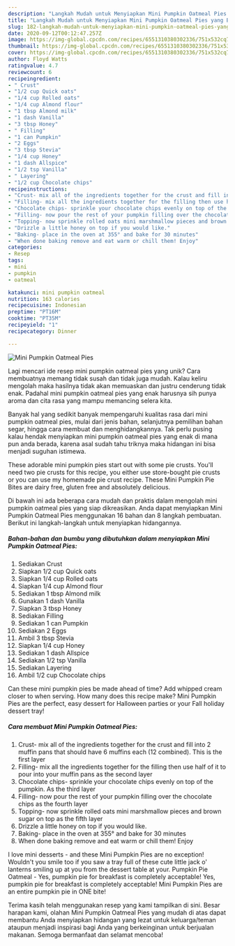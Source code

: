 ```yaml
---
description: "Langkah Mudah untuk Menyiapkan Mini Pumpkin Oatmeal Pies yang Bikin Ngiler"
title: "Langkah Mudah untuk Menyiapkan Mini Pumpkin Oatmeal Pies yang Bikin Ngiler"
slug: 182-langkah-mudah-untuk-menyiapkan-mini-pumpkin-oatmeal-pies-yang-bikin-ngiler
date: 2020-09-12T00:12:47.257Z
image: https://img-global.cpcdn.com/recipes/6551310380302336/751x532cq70/mini-pumpkin-oatmeal-pies-recipe-main-photo.jpg
thumbnail: https://img-global.cpcdn.com/recipes/6551310380302336/751x532cq70/mini-pumpkin-oatmeal-pies-recipe-main-photo.jpg
cover: https://img-global.cpcdn.com/recipes/6551310380302336/751x532cq70/mini-pumpkin-oatmeal-pies-recipe-main-photo.jpg
author: Floyd Watts
ratingvalue: 4.7
reviewcount: 6
recipeingredient:
- " Crust"
- "1/2 cup Quick oats"
- "1/4 cup Rolled oats"
- "1/4 cup Almond flour"
- "1 tbsp Almond milk"
- "1 dash Vanilla"
- "3 tbsp Honey"
- " Filling"
- "1 can Pumpkin"
- "2 Eggs"
- "3 tbsp Stevia"
- "1/4 cup Honey"
- "1 dash Allspice"
- "1/2 tsp Vanilla"
- " Layering"
- "1/2 cup Chocolate chips"
recipeinstructions:
- "Crust- mix all of the ingredients together for the crust and fill into 2 muffin pans that should have 6 muffins each (12 combined). This is the first layer"
- "Filling- mix all the ingredients together for the filling then use half of it to pour into your muffin pans as the second layer"
- "Chocolate chips- sprinkle your chocolate chips evenly on top of the pumpkin. As the third layer"
- "Filling- now pour the rest of your pumpkin filling over the chocolate chips as the fourth layer"
- "Topping- now sprinkle rolled oats mini marshmallow pieces and brown sugar on top as the fifth layer"
- "Drizzle a little honey on top if you would like."
- "Baking- place in the oven at 355° and bake for 30 minutes"
- "When done baking remove and eat warm or chill them! Enjoy"
categories:
- Resep
tags:
- mini
- pumpkin
- oatmeal

katakunci: mini pumpkin oatmeal 
nutrition: 163 calories
recipecuisine: Indonesian
preptime: "PT16M"
cooktime: "PT35M"
recipeyield: "1"
recipecategory: Dinner

---
```



![Mini Pumpkin Oatmeal Pies](https://img-global.cpcdn.com/recipes/6551310380302336/751x532cq70/mini-pumpkin-oatmeal-pies-recipe-main-photo.jpg)

Lagi mencari ide resep mini pumpkin oatmeal pies yang unik? Cara membuatnya memang tidak susah dan tidak juga mudah. Kalau keliru mengolah maka hasilnya tidak akan memuaskan dan justru cenderung tidak enak. Padahal mini pumpkin oatmeal pies yang enak harusnya sih punya aroma dan cita rasa yang mampu memancing selera kita.

Banyak hal yang sedikit banyak mempengaruhi kualitas rasa dari mini pumpkin oatmeal pies, mulai dari jenis bahan, selanjutnya pemilihan bahan segar, hingga cara membuat dan menghidangkannya. Tak perlu pusing kalau hendak menyiapkan mini pumpkin oatmeal pies yang enak di mana pun anda berada, karena asal sudah tahu triknya maka hidangan ini bisa menjadi suguhan istimewa.

These adorable mini pumpkin pies start out with some pie crusts. You&#39;ll need two pie crusts for this recipe, you either use store-bought pie crusts or you can use my homemade pie crust recipe. These Mini Pumpkin Pie Bites are dairy free, gluten free and absolutely delicious.


Di bawah ini ada beberapa cara mudah dan praktis dalam mengolah mini pumpkin oatmeal pies yang siap dikreasikan. Anda dapat menyiapkan Mini Pumpkin Oatmeal Pies menggunakan 16 bahan dan 8 langkah pembuatan. Berikut ini langkah-langkah untuk menyiapkan hidangannya.

<!--inarticleads1-->

##### Bahan-bahan dan bumbu yang dibutuhkan dalam menyiapkan Mini Pumpkin Oatmeal Pies:

1. Sediakan  Crust
1. Siapkan 1/2 cup Quick oats
1. Siapkan 1/4 cup Rolled oats
1. Siapkan 1/4 cup Almond flour
1. Sediakan 1 tbsp Almond milk
1. Gunakan 1 dash Vanilla
1. Siapkan 3 tbsp Honey
1. Sediakan  Filling
1. Sediakan 1 can Pumpkin
1. Sediakan 2 Eggs
1. Ambil 3 tbsp Stevia
1. Siapkan 1/4 cup Honey
1. Sediakan 1 dash Allspice
1. Sediakan 1/2 tsp Vanilla
1. Sediakan  Layering
1. Ambil 1/2 cup Chocolate chips


Can these mini pumpkin pies be made ahead of time? Add whipped cream closer to when serving. How many does this recipe make? Mini Pumpkin Pies are the perfect, easy dessert for Halloween parties or your Fall holiday dessert tray! 

<!--inarticleads2-->

##### Cara membuat Mini Pumpkin Oatmeal Pies:

1. Crust- mix all of the ingredients together for the crust and fill into 2 muffin pans that should have 6 muffins each (12 combined). This is the first layer
1. Filling- mix all the ingredients together for the filling then use half of it to pour into your muffin pans as the second layer
1. Chocolate chips- sprinkle your chocolate chips evenly on top of the pumpkin. As the third layer
1. Filling- now pour the rest of your pumpkin filling over the chocolate chips as the fourth layer
1. Topping- now sprinkle rolled oats mini marshmallow pieces and brown sugar on top as the fifth layer
1. Drizzle a little honey on top if you would like.
1. Baking- place in the oven at 355° and bake for 30 minutes
1. When done baking remove and eat warm or chill them! Enjoy


I love mini desserts - and these Mini Pumpkin Pies are no exception! Wouldn&#39;t you smile too if you saw a tray full of these cute little jack o&#39; lanterns smiling up at you from the dessert table at your. Pumpkin Pie Oatmeal - Yes, pumpkin pie for breakfast is completely acceptable! Yes, pumpkin pie for breakfast is completely acceptable! Mini Pumpkin Pies are an entire pumpkin pie in ONE bite! 

Terima kasih telah menggunakan resep yang kami tampilkan di sini. Besar harapan kami, olahan Mini Pumpkin Oatmeal Pies yang mudah di atas dapat membantu Anda menyiapkan hidangan yang lezat untuk keluarga/teman ataupun menjadi inspirasi bagi Anda yang berkeinginan untuk berjualan makanan. Semoga bermanfaat dan selamat mencoba!
